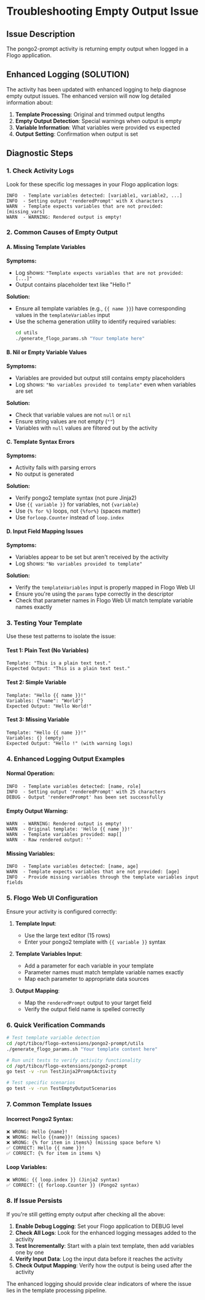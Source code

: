 # Troubleshooting Empty Output Issue

## Issue Description
The pongo2-prompt activity is returning empty output when logged in a Flogo application.

## Enhanced Logging (SOLUTION)

The activity has been updated with enhanced logging to help diagnose empty output issues. The enhanced version will now log detailed information about:

1. **Template Processing**: Original and trimmed output lengths
2. **Empty Output Detection**: Special warnings when output is empty
3. **Variable Information**: What variables were provided vs expected
4. **Output Setting**: Confirmation when output is set

## Diagnostic Steps

### 1. Check Activity Logs
Look for these specific log messages in your Flogo application logs:

```
INFO  - Template variables detected: [variable1, variable2, ...]
INFO  - Setting output 'renderedPrompt' with X characters
WARN  - Template expects variables that are not provided: [missing_vars]
WARN  - WARNING: Rendered output is empty!
```

### 2. Common Causes of Empty Output

#### A. Missing Template Variables
**Symptoms:**
- Log shows: `"Template expects variables that are not provided: [...]"`
- Output contains placeholder text like "Hello !"

**Solution:**
- Ensure all template variables (e.g., `{{ name }}`) have corresponding values in the `templateVariables` input
- Use the schema generation utility to identify required variables:
  ```bash
  cd utils
  ./generate_flogo_params.sh "Your template here"
  ```

#### B. Nil or Empty Variable Values
**Symptoms:**
- Variables are provided but output still contains empty placeholders
- Log shows: `"No variables provided to template"` even when variables are set

**Solution:**
- Check that variable values are not `null` or `nil`
- Ensure string values are not empty (`""`)
- Variables with `null` values are filtered out by the activity

#### C. Template Syntax Errors
**Symptoms:**
- Activity fails with parsing errors
- No output is generated

**Solution:**
- Verify pongo2 template syntax (not pure Jinja2)
- Use `{{ variable }}` for variables, not `{variable}`
- Use `{% for %}` loops, not `{%for%}` (spaces matter)
- Use `forloop.Counter` instead of `loop.index`

#### D. Input Field Mapping Issues
**Symptoms:**
- Variables appear to be set but aren't received by the activity
- Log shows: `"No variables provided to template"`

**Solution:**
- Verify the `templateVariables` input is properly mapped in Flogo Web UI
- Ensure you're using the `params` type correctly in the descriptor
- Check that parameter names in Flogo Web UI match template variable names exactly

### 3. Testing Your Template

Use these test patterns to isolate the issue:

#### Test 1: Plain Text (No Variables)
```
Template: "This is a plain text test."
Expected Output: "This is a plain text test."
```

#### Test 2: Simple Variable
```
Template: "Hello {{ name }}!"
Variables: {"name": "World"}
Expected Output: "Hello World!"
```

#### Test 3: Missing Variable
```
Template: "Hello {{ name }}!"
Variables: {} (empty)
Expected Output: "Hello !" (with warning logs)
```

### 4. Enhanced Logging Output Examples

#### Normal Operation:
```
INFO  - Template variables detected: [name, role]
INFO  - Setting output 'renderedPrompt' with 25 characters
DEBUG - Output 'renderedPrompt' has been set successfully
```

#### Empty Output Warning:
```
WARN  - WARNING: Rendered output is empty!
WARN  - Original template: 'Hello {{ name }}!'
WARN  - Template variables provided: map[]
WARN  - Raw rendered output: ''
```

#### Missing Variables:
```
INFO  - Template variables detected: [name, age]
WARN  - Template expects variables that are not provided: [age]
INFO  - Provide missing variables through the template variables input fields
```

### 5. Flogo Web UI Configuration

Ensure your activity is configured correctly:

1. **Template Input**: 
   - Use the large text editor (15 rows)
   - Enter your pongo2 template with `{{ variable }}` syntax

2. **Template Variables Input**:
   - Add a parameter for each variable in your template
   - Parameter names must match template variable names exactly
   - Map each parameter to appropriate data sources

3. **Output Mapping**:
   - Map the `renderedPrompt` output to your target field
   - Verify the output field name is spelled correctly

### 6. Quick Verification Commands

```bash
# Test template variable detection
cd /opt/tibco/flogo-extensions/pongo2-prompt/utils
./generate_flogo_params.sh "Your template content here"

# Run unit tests to verify activity functionality
cd /opt/tibco/flogo-extensions/pongo2-prompt
go test -v -run TestJinja2PromptActivity

# Test specific scenarios
go test -v -run TestEmptyOutputScenarios
```

### 7. Common Template Issues

#### Incorrect Pongo2 Syntax:
```
❌ WRONG: Hello {name}!
❌ WRONG: Hello {{name}}! (missing spaces)
❌ WRONG: {% for item in items%} (missing space before %)
✅ CORRECT: Hello {{ name }}!
✅ CORRECT: {% for item in items %}
```

#### Loop Variables:
```
❌ WRONG: {{ loop.index }} (Jinja2 syntax)
✅ CORRECT: {{ forloop.Counter }} (Pongo2 syntax)
```

### 8. If Issue Persists

If you're still getting empty output after checking all the above:

1. **Enable Debug Logging**: Set your Flogo application to DEBUG level
2. **Check All Logs**: Look for the enhanced logging messages added to the activity
3. **Test Incrementally**: Start with a plain text template, then add variables one by one
4. **Verify Input Data**: Log the input data before it reaches the activity
5. **Check Output Mapping**: Verify how the output is being used after the activity

The enhanced logging should provide clear indicators of where the issue lies in the template processing pipeline.